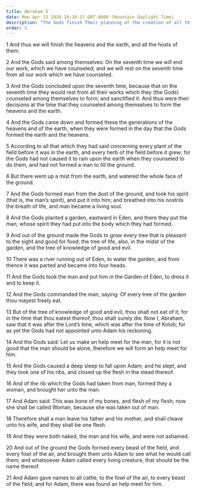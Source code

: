 ```yaml
---
title: Abraham 5
date: Mon Apr 13 2020 16:16:17 GMT-0600 (Mountain Daylight Time)
description: "The Gods finish Their planning of the creation of all things—They bring to pass the Creation according to Their plans—Adam names every living creature."
order: 5
---
```


1 And thus we will finish the heavens and the earth, and all the hosts of them.

2 And the Gods said among themselves: On the seventh time we will end our work, which we have counseled; and we will rest on the seventh time from all our work which we have counseled.

3 And the Gods concluded upon the seventh time, because that on the seventh time they would rest from all their works which they (the Gods) counseled among themselves to form; and sanctified it. And thus were their decisions at the time that they counseled among themselves to form the heavens and the earth.

4 And the Gods came down and formed these the generations of the heavens and of the earth, when they were formed in the day that the Gods formed the earth and the heavens.

5 According to all that which they had said concerning every plant of the field before it was in the earth, and every herb of the field before it grew; for the Gods had not caused it to rain upon the earth when they counseled to do them, and had not formed a man to till the ground.

6 But there went up a mist from the earth, and watered the whole face of the ground.

7 And the Gods formed man from the dust of the ground, and took his spirit (that is, the man’s spirit), and put it into him; and breathed into his nostrils the breath of life, and man became a living soul.

8 And the Gods planted a garden, eastward in Eden, and there they put the man, whose spirit they had put into the body which they had formed.

9 And out of the ground made the Gods to grow every tree that is pleasant to the sight and good for food; the tree of life, also, in the midst of the garden, and the tree of knowledge of good and evil.

10 There was a river running out of Eden, to water the garden, and from thence it was parted and became into four heads.

11 And the Gods took the man and put him in the Garden of Eden, to dress it and to keep it.

12 And the Gods commanded the man, saying: Of every tree of the garden thou mayest freely eat.

13 But of the tree of knowledge of good and evil, thou shalt not eat of it; for in the time that thou eatest thereof, thou shalt surely die. Now I, Abraham, saw that it was after the Lord’s time, which was after the time of Kolob; for as yet the Gods had not appointed unto Adam his reckoning.

14 And the Gods said: Let us make an help meet for the man, for it is not good that the man should be alone, therefore we will form an help meet for him.

15 And the Gods caused a deep sleep to fall upon Adam; and he slept, and they took one of his ribs, and closed up the flesh in the stead thereof.

16 And of the rib which the Gods had taken from man, formed they a woman, and brought her unto the man.

17 And Adam said: This was bone of my bones, and flesh of my flesh; now she shall be called Woman, because she was taken out of man.

18 Therefore shall a man leave his father and his mother, and shall cleave unto his wife, and they shall be one flesh.

19 And they were both naked, the man and his wife, and were not ashamed.

20 And out of the ground the Gods formed every beast of the field, and every fowl of the air, and brought them unto Adam to see what he would call them; and whatsoever Adam called every living creature, that should be the name thereof.

21 And Adam gave names to all cattle, to the fowl of the air, to every beast of the field; and for Adam, there was found an help meet for him.
